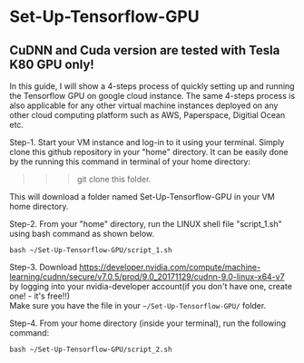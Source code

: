 # Set-Up-Tensorflow-GPU
## CuDNN and Cuda version are tested with Tesla K80 GPU only!

In this guide, I will show a 4-steps process of quickly setting up and running the Tensorflow GPU on google cloud instance. The same 4-steps process is also applicable for any other virtual machine instances deployed on any other cloud computing platform such as AWS, Paperspace, Digitial Ocean etc.

Step-1. Start your VM instance and log-in to it using your terminal. Simply clone this github repository in your "home" directory. It can be easily done by the running this command in terminal of your home directory:

>>> git clone this folder.

This will download a folder named Set-Up-Tensorflow-GPU in your VM home directory.

Step-2. From your "home" directory, run the LINUX shell file "script_1.sh" using bash command as shown below.

`bash ~/Set-Up-Tensorflow-GPU/script_1.sh`

Step-3. Download https://developer.nvidia.com/compute/machine-learning/cudnn/secure/v7.0.5/prod/9.0_20171129/cudnn-9.0-linux-x64-v7 by logging into your nvidia-developer account(if you don't have one, create one! - it's free!!)  
Make sure you have the file in your `~/Set-Up-Tensorflow-GPU/` folder.

Step-4. From your home directory (inside your terminal), run the following command:

`bash ~/Set-Up-Tensorflow-GPU/script_2.sh`
